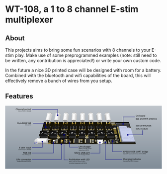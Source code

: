 # WT-108, a 1 to 8 channel E-stim multiplexer
## About
This projects aims to bring some fun scenarios with 8 channels to your E-stim play. Make use of some preprogrammed examples (note: still need to be written, any contribution is appreciated!) or write your own custom code.

In the future a nice 3D printed case will be designed with room for a battery. Combined with the bluetooth and wifi capabilities of the board, this will effectively remove a bunch of wires from you setup.

## Features
![Features](/Hardware/Documentation/Drawing.png)
